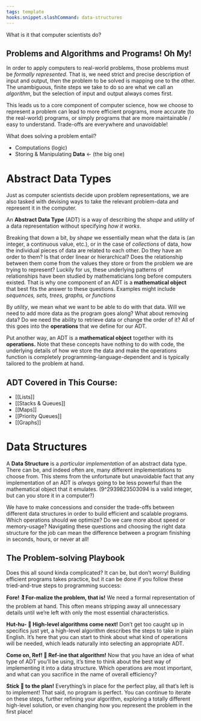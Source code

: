 ```yaml
---
tags: template
hooks.snippet.slashCommand: data-structures
---
```


What is it that computer scientists do?

## Problems and Algorithms and Programs! Oh My!

In order to apply computers to real-world problems, those problems must be _formally represented_. That is, we need strict and precise description of input and output, then the problem to be solved is mapping one to the other. The unambiguous, finite steps we take to do so are what we call an _algorithm_, but the selection of input and output always comes first.

This leads us to a core component of computer science, how we choose to represent a problem can lead to more efficient programs, more accurate (to the real-world) programs, or simply programs that are more maintainable / easy to understand. Trade-offs are everywhere and unavoidable!

What does solving a problem entail?
* Computations (logic)
* Storing & Manipulating **Data** <- (the big one)


# Abstract Data Types

Just as computer scientists decide upon problem representations, we are also tasked with devising ways to take the relevant problem-data and represent it in the computer. 

An **Abstract Data Type** (ADT) is a way of describing the _shape_ and _utility_ of a data representation without specifying _how it works_.

Breaking that down a bit, by _shape_ we essentially mean what the data is (an integer, a continuous value, etc.), or in the case of _collections_ of data, how the individual pieces of data are related to each other. Do they have an order to them? Is that order linear or hierarchical? Does the relationship between them come from the values they store or from the problem we are trying to represent? Luckily for us, these underlying patterns of relationships have been studied by mathematicians long before computers existed. That is why one component of an ADT is a **mathematical object** that best fits the answer to these questions. Examples might include _sequences, sets, trees, graphs, or functions_

By _utility_, we mean what we want to be able to do with that data. Will we need to add more data as the program goes along? What about removing data? Do we need the ability to retrieve data or change the order of it? All of this goes into the **operations** that we define for our ADT.

Put another way, an ADT is a **mathematical object** together with its **operations.** Note that these concepts have nothing to do with code, the underlying details of how we store the data and make the operations function is completely programming-language-dependent and is typically tailored to the problem at hand.

## ADT Covered in This Course:

  * [[Lists]]
  * [[Stacks & Queues]]
  * [[Maps]]
  * [[Priority Queues]]
  * [[Graphs]]

# Data Structures

A **Data Structure** is a _particular implementation_ of an abstract data type. There can be, and indeed often are, many different implementations to choose from. This stems from the unfortunate but unavoidable fact that any implementation of an ADT is _always_ going to be less powerful than the mathematical object that it emulates.  (9^2939823503094 is a valid integer, but can you store it in a computer?)

We have to make concessions and consider the trade-offs between different data structures in order to build efficient and scalable programs. Which operations should we optimize? Do we care more about speed or memory-usage? Navigating these questions and choosing the right data structure for the job can mean the difference between a program finishing in seconds, hours, or never at all! 

## The Problem-solving Playbook

Does this all sound kinda complicated? It can be, but don’t worry! Building efficient programs takes practice, but it can be done if you follow these tried-and-true steps to programming success:

**Fore! 🏌️ For-malize the problem, that is!** We need a formal representation of the problem at hand. This often means stripping away all unnecessary details until we’re left with only the most essential characteristics.

**Hut-hu- 🏈 High-level algorithms come next!** Don’t get too caught up in specifics just yet, a high-level algorithm describes the steps to take in plain English. It’s here that you can start to think about what kind of operations will be needed, which leads naturally into selecting an appropriate ADT.

**Come on, Ref! 🏁 Ref-ine that algorithm!** Now that you have an idea of what type of ADT you’ll be using, it’s time to think about the best way of implementing it into a data structure. Which operations are most important, and what can you sacrifice in the name of overall efficiency?

**Stick 🏒 to the plan!** Everything’s in place for the perfect play, all that’s left is to implement! That said, no program is perfect. You can continue to iterate on these steps, further refining your algorithm, exploring a totally different high-level solution, or even changing how you represent the problem in the first place!